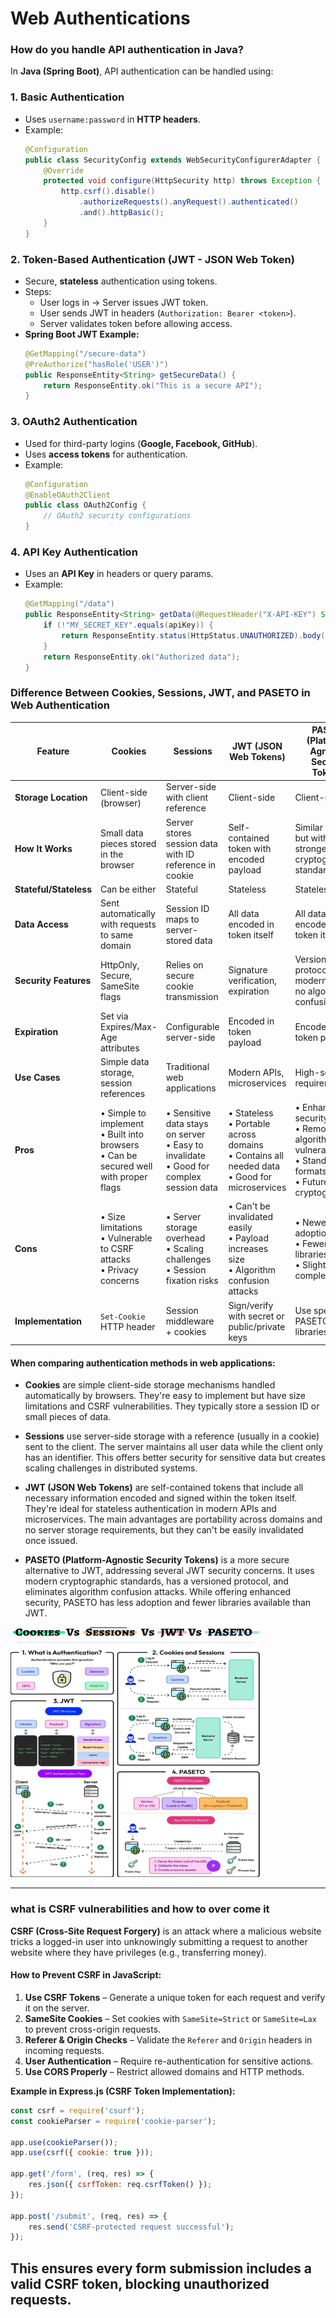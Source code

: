 # Web Authentications
### How do you handle API authentication in Java?
In **Java (Spring Boot)**, API authentication can be handled using:  

### **1. Basic Authentication**  
- Uses `username:password` in **HTTP headers**.  
- Example:  
  ```java
  @Configuration
  public class SecurityConfig extends WebSecurityConfigurerAdapter {
      @Override
      protected void configure(HttpSecurity http) throws Exception {
          http.csrf().disable()
              .authorizeRequests().anyRequest().authenticated()
              .and().httpBasic();
      }
  }
  ```
  
### **2. Token-Based Authentication (JWT - JSON Web Token)**  
- Secure, **stateless** authentication using tokens.  
- Steps:
  - User logs in → Server issues JWT token.
  - User sends JWT in headers (`Authorization: Bearer <token>`).
  - Server validates token before allowing access.  
- **Spring Boot JWT Example:**  
  ```java
  @GetMapping("/secure-data")
  @PreAuthorize("hasRole('USER')")
  public ResponseEntity<String> getSecureData() {
      return ResponseEntity.ok("This is a secure API");
  }
  ```

### **3. OAuth2 Authentication**  
- Used for third-party logins (**Google, Facebook, GitHub**).  
- Uses **access tokens** for authentication.  
- Example:  
  ```java
  @Configuration
  @EnableOAuth2Client
  public class OAuth2Config {
      // OAuth2 security configurations
  }
  ```

### **4. API Key Authentication**  
- Uses an **API Key** in headers or query params.  
- Example:  
  ```java
  @GetMapping("/data")
  public ResponseEntity<String> getData(@RequestHeader("X-API-KEY") String apiKey) {
      if (!"MY_SECRET_KEY".equals(apiKey)) {
          return ResponseEntity.status(HttpStatus.UNAUTHORIZED).body("Invalid API Key");
      }
      return ResponseEntity.ok("Authorized data");
  }
  ```


### Difference Between Cookies, Sessions, JWT, and PASETO in Web Authentication

| Feature | Cookies | Sessions | JWT (JSON Web Tokens) | PASETO (Platform-Agnostic Security Tokens) |
|---------|---------|----------|----------------------|-------------------------------------------|
| **Storage Location** | Client-side (browser) | Server-side with client reference | Client-side | Client-side |
| **How It Works** | Small data pieces stored in the browser | Server stores session data with ID reference in cookie | Self-contained token with encoded payload | Similar to JWT but with stronger cryptographic standards |
| **Stateful/Stateless** | Can be either | Stateful | Stateless | Stateless |
| **Data Access** | Sent automatically with requests to same domain | Session ID maps to server-stored data | All data encoded in token itself | All data encoded in token itself |
| **Security Features** | HttpOnly, Secure, SameSite flags | Relies on secure cookie transmission | Signature verification, expiration | Versioned protocol, modern crypto, no algorithm confusion |
| **Expiration** | Set via Expires/Max-Age attributes | Configurable server-side | Encoded in token payload | Encoded in token payload |
| **Use Cases** | Simple data storage, session references | Traditional web applications | Modern APIs, microservices | High-security requirements |
| **Pros** | • Simple to implement<br>• Built into browsers<br>• Can be secured well with proper flags | • Sensitive data stays on server<br>• Easy to invalidate<br>• Good for complex session data | • Stateless<br>• Portable across domains<br>• Contains all needed data<br>• Good for microservices | • Enhanced security<br>• Removes JWT algorithm vulnerabilities<br>• Standardized formats<br>• Future-proof cryptography |
| **Cons** | • Size limitations<br>• Vulnerable to CSRF attacks<br>• Privacy concerns | • Server storage overhead<br>• Scaling challenges<br>• Session fixation risks | • Can't be invalidated easily<br>• Payload increases size<br>• Algorithm confusion attacks | • Newer, less adoption<br>• Fewer libraries/support<br>• Slightly more complex |
| **Implementation** | `Set-Cookie` HTTP header | Session middleware + cookies | Sign/verify with secret or public/private keys | Use specialized PASETO libraries |


#### When comparing authentication methods in web applications:

 - **Cookies** are simple client-side storage mechanisms handled automatically by browsers. They're easy to implement but have size limitations and CSRF vulnerabilities. They typically store a session ID or small pieces of data.

 - **Sessions** use server-side storage with a reference (usually in a cookie) sent to the client. The server maintains all user data while the client only has an identifier. This offers better security for sensitive data but creates scaling challenges in distributed systems.

 - **JWT (JSON Web Tokens)** are self-contained tokens that include all necessary information encoded and signed within the token itself. They're ideal for stateless authentication in modern APIs and microservices. The main advantages are portability across domains and no server storage requirements, but they can't be easily invalidated once issued.

 - **PASETO (Platform-Agnostic Security Tokens)** is a more secure alternative to JWT, addressing several JWT security concerns. It uses modern cryptographic standards, has a versioned protocol, and eliminates algorithm confusion attacks. While offering enhanced security, PASETO has less adoption and fewer libraries available than JWT.
 <img src="/WebConcepts/Images/Authentication_ss.png" alt="Alt Text" width="400" height="400">

---
###  what is CSRF vulnerabilities and how to over come it
**CSRF (Cross-Site Request Forgery)** is an attack where a malicious website tricks a logged-in user into unknowingly submitting a request to another website where they have privileges (e.g., transferring money).  

#### **How to Prevent CSRF in JavaScript:**  
1. **Use CSRF Tokens** – Generate a unique token for each request and verify it on the server.  
2. **SameSite Cookies** – Set cookies with `SameSite=Strict` or `SameSite=Lax` to prevent cross-origin requests.  
3. **Referer & Origin Checks** – Validate the `Referer` and `Origin` headers in incoming requests.  
4. **User Authentication** – Require re-authentication for sensitive actions.  
5. **Use CORS Properly** – Restrict allowed domains and HTTP methods.  

**Example in Express.js (CSRF Token Implementation):**  
```javascript
const csrf = require('csurf');
const cookieParser = require('cookie-parser');

app.use(cookieParser());
app.use(csrf({ cookie: true }));

app.get('/form', (req, res) => {
    res.json({ csrfToken: req.csrfToken() });
});

app.post('/submit', (req, res) => {
    res.send('CSRF-protected request successful');
});
```
This ensures every form submission includes a valid CSRF token, blocking unauthorized requests. 
---